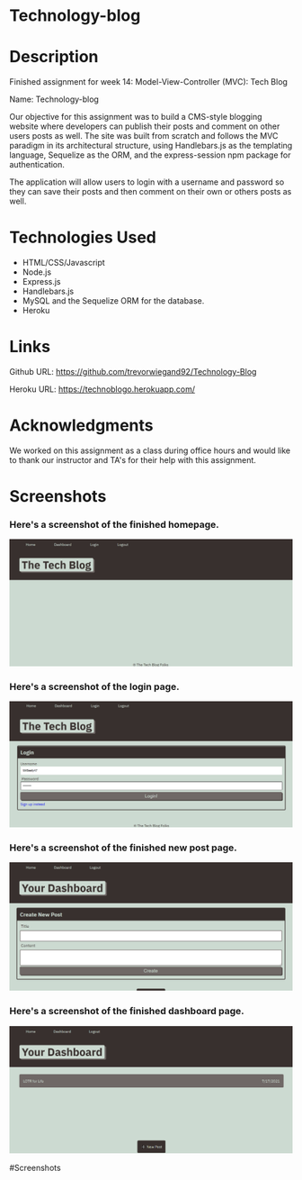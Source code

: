 # Technology-blog

# Description

Finished assignment for week 14: Model-View-Controller (MVC): Tech Blog

Name: Technology-blog

Our objective for this assignment was to build a CMS-style blogging website where developers can publish their posts and comment on other users posts as well. The site was built from scratch and follows the MVC paradigm in its architectural structure, using Handlebars.js as the templating language, Sequelize as the ORM, and the express-session npm package for authentication.

The application will allow users to login with a username and password so they can save their posts and then comment on their own or others posts as well.

# Technologies Used

- HTML/CSS/Javascript
- Node.js
- Express.js
- Handlebars.js
- MySQL and the Sequelize ORM for the database.
- Heroku

# Links

Github URL: https://github.com/trevorwiegand92/Technology-Blog

Heroku URL: https://technoblogo.herokuapp.com/

# Acknowledgments

We worked on this assignment as a class during office hours and would like to thank our instructor and TA's for their help with this assignment.

# Screenshots

### Here's a screenshot of the finished homepage.

![Here's a screenshot of the finished homepage.](./public/images/homepage_screenshot.png)

### Here's a screenshot of the login page.

![Here's a screenshot of the answer alerts.](./public/images/login_screenshot.png)

### Here's a screenshot of the finished new post page.

![Here's a screenshot of the answer alerts.](./public/images/new_post_screenshot.png)

### Here's a screenshot of the finished dashboard page.

![Here's a screenshot of the answer alerts.](./public/images/dashboard_screenshot.png)

#Screenshots
